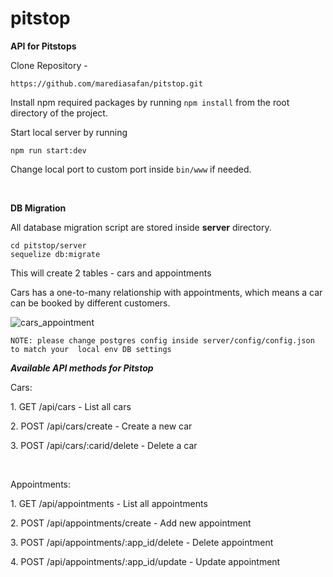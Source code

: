 # pitstop
**API for Pitstops**

Clone Repository - 

`https://github.com/marediasafan/pitstop.git`

Install npm required packages by running `npm install` from the root directory of the project.


Start local server by running 

`npm run start:dev` 

Change local port to custom port inside `bin/www` if needed.

<br/>

**DB Migration**

All database migration script are stored inside **server** directory.

``cd pitstop/server`` <br/>
``sequelize db:migrate``

This will create 2 tables - cars and appointments

Cars has a one-to-many relationship with appointments, which means a car can be booked by different customers.

<img src="https://preview.ibb.co/jXhoin/cars_appointment.png" alt="cars_appointment" border="0">

`NOTE: please change postgres config inside server/config/config.json to match your 
local env DB settings`


**_Available API methods for Pitstop_**

<p>Cars:</p>
<p>1. GET /api/cars  -  List all cars</p>
<p>2. POST /api/cars/create  -  Create a new car</p>
<p>3. POST /api/cars/:carid/delete  -  Delete a car</p>

<br/>
<p>Appointments:</p>
<p>1. GET /api/appointments  -  List all appointments</p>
<p>2. POST /api/appointments/create  -  Add new appointment</p>
<p>3. POST /api/appointments/:app_id/delete  -  Delete appointment</p>
<p>4. POST /api/appointments/:app_id/update  -  Update appointment</p>


